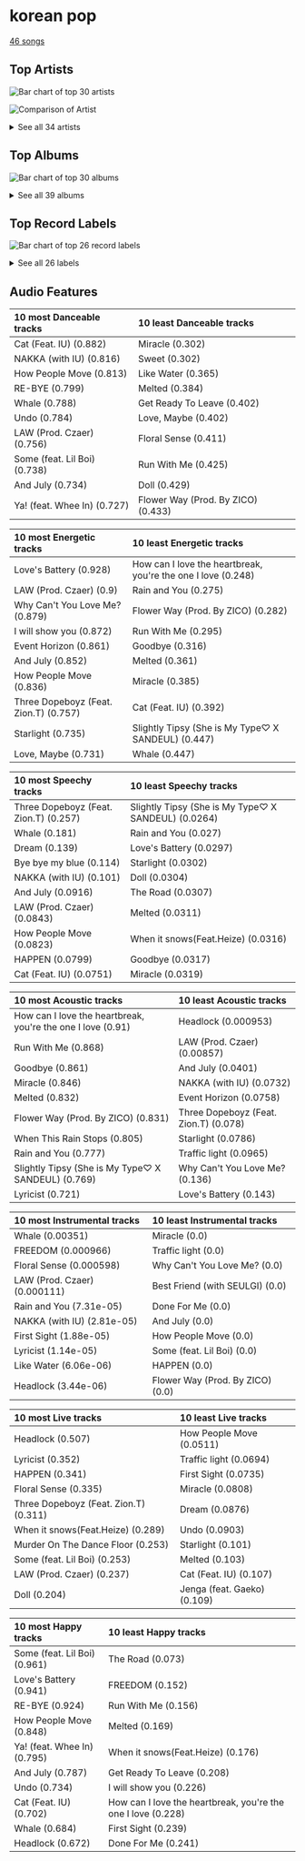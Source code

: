 # korean pop

[46 songs](korean_pop_tracks.md)

## Top Artists

![Bar chart of top 30 artists](../images/genres/korean_pop/artists.png)

![Comparison of Artist](../images/genres/korean_pop/artists_comparison.png)


<details>
<summary>See all 34 artists</summary>

| Number of Tracks | Art | Artist | 🔗 |
|---:|:---|:---|:---|
| 9 | <img src="https://i.scdn.co/image/ab6761610000e5ebc65d144f4f352b3cba7b13ea" alt="" width="50" /> | [WENDY](../artists/wendy.md) | [🔗](https://open.spotify.com/artist/0FRUZvZNPzM3YJMABJxf2K) |
| 7 | <img src="https://i.scdn.co/image/ab6761610000e5eb74700cf88c04af5201df7298" alt="" width="50" /> | AKMU | [🔗](https://open.spotify.com/artist/6OwKE9Ez6ALxpTaKcT5ayv) |
| 7 | <img src="https://i.scdn.co/image/ab6761610000e5eba109aeabdab7a5a5b3330df4" alt="" width="50" /> | HEIZE | [🔗](https://open.spotify.com/artist/5dCvSnVduaFleCnyy98JMo) |
| 4 | <img src="https://i.scdn.co/image/ab67616d0000b273aae78727e396da9f03032eda" alt="" width="50" /> | Lee Mujin | [🔗](https://open.spotify.com/artist/4Xj0peBt3EZHbdF20JmdWC) |
| 3 | <img src="https://i.scdn.co/image/ab6761610000e5eb8aec4284aed8bb502a411043" alt="" width="50" /> | AILEE | [🔗](https://open.spotify.com/artist/3uGFTJ7JMllvhgGpumieHF) |
| 2 | <img src="https://i.scdn.co/image/ab6761610000e5eb91b559bd00fca9a0a91e5a9c" alt="" width="50" /> | MeloMance | [🔗](https://open.spotify.com/artist/6k4r73Wq8nhkCDoUsECL1e) |
| 2 | <img src="https://i.scdn.co/image/ab6761610000e5eb006ff3c0136a71bfb9928d34" alt="" width="50" /> | [IU](../artists/iu.md) | [🔗](https://open.spotify.com/artist/3HqSLMAZ3g3d5poNaI7GOU) |
| 2 | <img src="https://i.scdn.co/image/ab6761610000e5eb64c106fb76ead20ba05a5461" alt="" width="50" /> | Sandeul | [🔗](https://open.spotify.com/artist/2QeJBmgBdpH4i3uJns5Rdx) |
| 2 | <img src="https://i.scdn.co/image/ab6761610000e5eb859ec6575be3cfe1a86b2cb0" alt="" width="50" /> | Sunwoojunga | [🔗](https://open.spotify.com/artist/04L3elxyr0XFua2Ek3domW) |
| 1 | <img src="https://i.scdn.co/image/ab6761610000e5ebe82185df85c3b8d172f1f4a7" alt="" width="50" /> | Junggigo | [🔗](https://open.spotify.com/artist/6zTIxEXFWjoNu2VXauDITb) |
| 1 | <img src="https://i.scdn.co/image/ab6761610000e5eb28f845b9a1c6e8bccb255f0c" alt="" width="50" /> | Yerin Baek | [🔗](https://open.spotify.com/artist/6dhfy4ByARPJdPtMyrUYJK) |
| 1 | <img src="https://i.scdn.co/image/ab6761610000e5eb846662aa85d520b2442d3cd5" alt="" width="50" /> | BIBI | [🔗](https://open.spotify.com/artist/6UbmqUEgjLA6jAcXwbM1Z9) |
| 1 | <img src="https://i.scdn.co/image/ab6761610000e5eb1b6966cc5bb31edcab435911" alt="" width="50" /> | Younha | [🔗](https://open.spotify.com/artist/6GwM5CHqhWXzG3l5kzRSAS) |
| 1 | <img src="https://i.scdn.co/image/ab6761610000e5eb18f53034a71f23a550f0d39a" alt="" width="50" /> | Onestar | [🔗](https://open.spotify.com/artist/6EmgTIhhXGtfAmYYTfdtlz) |
| 1 | <img src="https://i.scdn.co/image/ab6761610000e5ebaed3c717bf1753ab928ea88d" alt="" width="50" /> | John Legend | [🔗](https://open.spotify.com/artist/5y2Xq6xcjJb2jVM54GHK3t) |
| 1 | <img src="https://i.scdn.co/image/ab6761610000e5eb1509ea5c5453d5edba050412" alt="" width="50" /> | Hong Jin Young | [🔗](https://open.spotify.com/artist/5LwiBgLTllBUiqQGNiQ7jY) |
| 1 | <img src="https://i.scdn.co/image/ab6761610000e5eb5c9eb01fd34c0a998913ae60" alt="" width="50" /> | Zion.T | [🔗](https://open.spotify.com/artist/5HenzRvMtSrgtvU16XAoby) |
| 1 | <img src="https://i.scdn.co/image/ab6761610000e5ebde2a6b0e488b390729d46c4a" alt="" width="50" /> | KANGTA | [🔗](https://open.spotify.com/artist/5Bm6d9Fbsmln3CpXv8VrMG) |
| 1 | <img src="https://i.scdn.co/image/ab6761610000e5eb1e2e0f17d257a40be0782f35" alt="" width="50" /> | [BAEKHYUN](../artists/baekhyun.md) | [🔗](https://open.spotify.com/artist/4ufh0WuMZh6y4Dmdnklvdl) |
| 1 | <img src="https://i.scdn.co/image/ab6761610000e5ebf58590979d60df6fb6d6a837" alt="" width="50" /> | Dynamicduo | [🔗](https://open.spotify.com/artist/4nvFFLtv7ZqoTr83387uK4) |
| 1 | <img src="https://i.scdn.co/image/ab6761610000e5eb1f9c07e4400cac6892c9739a" alt="" width="50" /> | YESUNG | [🔗](https://open.spotify.com/artist/4hyF8Vtc73RYJr3RgTE2Zf) |
| 1 | <img src="https://i.scdn.co/image/ab67616d0000b273112b210accd05345a17a46f0" alt="" width="50" /> | Suzy | [🔗](https://open.spotify.com/artist/4U80LJd8sG6U9YTFP5izka) |
| 1 | <img src="https://i.scdn.co/image/ab6761610000e5eb6255cdc7eb41e77dfed9fd2c" alt="" width="50" /> | WINTER | [🔗](https://open.spotify.com/artist/3mPquBmMu97Iq9TpzQ6ayI) |
| 1 | <img src="https://i.scdn.co/image/ab6761610000e5eb6f5769fc671ca8199168d3fb" alt="" width="50" /> | DEAN | [🔗](https://open.spotify.com/artist/3eCd0TZrBPm2n9cDG6yWfF) |
| 1 | <img src="https://i.scdn.co/image/ab6772690000c46cabd01dc7714cb1037aeaf827" alt="" width="50" /> | SOYOU | [🔗](https://open.spotify.com/artist/3b4kLCI0ZJW47TFsNRqgCb) |
| 1 | <img src="https://i.scdn.co/image/ab6761610000e5ebde8ad216e0ff7a76573c835e" alt="" width="50" /> | [SEULGI](../artists/seulgi.md) | [🔗](https://open.spotify.com/artist/2QM5S4yO6xHgnNvF0nbZZq) |
| 1 | <img src="https://i.scdn.co/image/ab6761610000e5eb065608c797a38d142082fc8a" alt="" width="50" /> | Punch | [🔗](https://open.spotify.com/artist/2FgZrgTMX6Sk0VNcOsEPmm) |
| 1 | <img src="https://i.scdn.co/image/ab67616d0000b27381db0f62317f03a38fb5d5f2" alt="" width="50" /> | lIlBOI | [🔗](https://open.spotify.com/artist/25wMXkplvEHJpJHX8A6Ved) |
| 1 | <img src="https://i.scdn.co/image/ab6761610000e5eb178f1c6aa9751667cef51db3" alt="" width="50" /> | TAEIL | [🔗](https://open.spotify.com/artist/1z0Hi3myYw4x32xCq0H3aq) |
| 1 | <img src="https://i.scdn.co/image/ab6761610000e5ebe4c22467d83689a84c7f37ad" alt="" width="50" /> | KIMSEJEONG | [🔗](https://open.spotify.com/artist/1lFLniFTaPjYCtQZvDXpqu) |
| 1 | <img src="https://i.scdn.co/image/ab6761610000e5eb1787f6596afa03df2d44af87" alt="" width="50" /> | Yoon Mirae | [🔗](https://open.spotify.com/artist/1Do4bSzfUl0KWL9r1fITu0) |
| 1 | <img src="https://i.scdn.co/image/ab6761610000e5eb647fab97373c312883077e79" alt="" width="50" /> | Gaeko | [🔗](https://open.spotify.com/artist/0tkHE1pQ5ZCgQb8WZ0ba79) |
| 1 | <img src="https://i.scdn.co/image/ab67616d0000b273a0c7eeb314e52270af39920d" alt="" width="50" /> | dj friz | [🔗](https://open.spotify.com/artist/0js3wKXyi7RL11sfOykRt1) |
| 1 | <img src="https://i.scdn.co/image/ab6761610000e5ebbbb19ac3f264dea7cea4c42b" alt="" width="50" /> | Whee In | [🔗](https://open.spotify.com/artist/0BqRGrwqndrtNkojXiqIzL) |

</details>

## Top Albums

![Bar chart of top 30 albums](../images/genres/korean_pop/albums.png)


<details>
<summary>See all 39 albums</summary>

| Number of Tracks | Art | Album | Release Date | 🔗 |
|---:|:---|:---|:---|:---|
| 5 | <img src="https://i.scdn.co/image/ab67616d0000b273d8856d19e1f5784ed643d862" alt="" width="50" /> | Like Water - The 1st Mini Album | 2021-04-05 | [🔗](https://open.spotify.com/album/1Ao5vWPO13f4l0ldwxOKL7) |
| 3 | <img src="https://i.scdn.co/image/ab67616d0000b273d41cdd1f3e033a0ea1642112" alt="" width="50" /> | SAILING | 2019-09-25 | [🔗](https://open.spotify.com/album/7C0Ci0alKWwwXPIFYEdVcn) |
| 2 | <img src="https://i.scdn.co/image/ab67616d0000b273570f746ccc2c75af070da1e0" alt="" width="50" /> | SPRING | 2016-05-04 | [🔗](https://open.spotify.com/album/0HtbFp1B1WrbUr9mcBrAhN) |
| 1 | <img src="https://i.scdn.co/image/ab67616d0000b273bc8e5c838dd8564b5a4f1453" alt="" width="50" /> | butterFLY | 2019-07-02 | [🔗](https://open.spotify.com/album/7klpmNtYwM5Q0fCRIdC21I) |
| 1 | <img src="https://i.scdn.co/image/ab67616d0000b2732918f236448bf544586e388a" alt="" width="50" /> | YOUNHA 6th Album Repackage 'END THEORY : Final Edition' | 2022-03-30 | [🔗](https://open.spotify.com/album/63mur6I6yCG9cOxOst3i7c) |
| 1 | <img src="https://i.scdn.co/image/ab67616d0000b27352d0ac4eb2c3fd56c01a01b5" alt="" width="50" /> | Written In The Stars | 2018-10-11 | [🔗](https://open.spotify.com/album/08z3DsL7P6RpBR3FgNMSvN) |
| 1 | <img src="https://i.scdn.co/image/ab67616d0000b273e5b72a052cd11134380eeb8a" alt="" width="50" /> | Wish & Wind | 2018-03-08 | [🔗](https://open.spotify.com/album/5Fs2dlwUz1zkNcUPu6KaKF) |
| 1 | <img src="https://i.scdn.co/image/ab67616d0000b273b866ae204041c820a937a0f5" alt="" width="50" /> | When it snows(Feat.Heize) | 2021-12-03 | [🔗](https://open.spotify.com/album/1d2YKQ02RQA97EyrB55ZcK) |
| 1 | <img src="https://i.scdn.co/image/ab67616d0000b27345c3e1eaeaed3345abae9616" alt="" width="50" /> | Undo | 2022-06-30 | [🔗](https://open.spotify.com/album/2xR7YEyRweqClzs50bbW3J) |
| 1 | <img src="https://i.scdn.co/image/ab67616d0000b2735ccb1b40b2081fff238473bb" alt="" width="50" /> | Twenty-Five Twenty-One OST | 2022-04-03 | [🔗](https://open.spotify.com/album/77NPr874WU941XZhjO43dR) |
| 1 | <img src="https://i.scdn.co/image/ab67616d0000b273aae78727e396da9f03032eda" alt="" width="50" /> | Traffic light | 2021-05-14 | [🔗](https://open.spotify.com/album/4lHGpxL8peLQSZRgl1Lssm) |
| 1 | <img src="https://i.scdn.co/image/ab67616d0000b27335c12c4ec54ac73462736b66" alt="" width="50" /> | The Beauty Inside Pt. 6 (Original Television Soundtrack) | 2018-11-06 | [🔗](https://open.spotify.com/album/6w3jg4xGMI5LLr5DEL3zWY) |
| 1 | <img src="https://i.scdn.co/image/ab67616d0000b2733e68e27ce09208c0ba0133df" alt="" width="50" /> | Sweet (A Business Proposal OST Part.1) | 2022-02-28 | [🔗](https://open.spotify.com/album/2bB29MkoBHc7vm2fr2EdiZ) |
| 1 | <img src="https://i.scdn.co/image/ab67616d0000b2735c2efa8ce12c99a92b914e20" alt="" width="50" /> | Street Man Fighter Original Vol.3 (Mission by Rank) | 2022-09-06 | [🔗](https://open.spotify.com/album/54UUQN3j32n8TA2OJxTcHP) |
| 1 | <img src="https://i.scdn.co/image/ab67616d0000b2737a8de21bdcbdc7bb597f1637" alt="" width="50" /> | Stay As You Are | 2016-10-04 | [🔗](https://open.spotify.com/album/6DKfXf0BVP9R5BcOuD1mfo) |
| 1 | <img src="https://i.scdn.co/image/ab67616d0000b27361166666e32b86c3e9a7b78b" alt="" width="50" /> | Some | 2014-02-07 | [🔗](https://open.spotify.com/album/2r1oAmMSnUasXigJ2fTwk6) |
| 1 | <img src="https://i.scdn.co/image/ab67616d0000b273470483222eb038c3b60e71f6" alt="" width="50" /> | Slightly Tipsy (She is My Type♡ X SANDEUL) | 2020-07-20 | [🔗](https://open.spotify.com/album/2bal48tjyi26OAxY2KxwFL) |
| 1 | <img src="https://i.scdn.co/image/ab67616d0000b273a4534c642e6939abd0a1a867" alt="" width="50" /> | Serenade | 2019-12-12 | [🔗](https://open.spotify.com/album/2McJE8dHLru3MgR1bcxdyF) |
| 1 | <img src="https://i.scdn.co/image/ab67616d0000b27378551e802bd7b81d7af67dfb" alt="" width="50" /> | PLAY | 2014-04-07 | [🔗](https://open.spotify.com/album/1eu07xRE0vQfN5et0Y3DAy) |
| 1 | <img src="https://i.scdn.co/image/ab67616d0000b27355d0265cc488deebe40d79a6" alt="" width="50" /> | NEXT EPISODE | 2021-07-26 | [🔗](https://open.spotify.com/album/0Pt0eGpyNO5dDN8PORypSy) |
| 1 | <img src="https://i.scdn.co/image/ab67616d0000b273ea8b444d9bac4765e069b31b" alt="" width="50" /> | Miracle - SM STATION | 2023-01-26 | [🔗](https://open.spotify.com/album/54O0kItm5ej0HThVMIv5hF) |
| 1 | <img src="https://i.scdn.co/image/ab67616d0000b273f259431ac3c0458143ce0d53" alt="" width="50" /> | Lyricist | 2020-06-10 | [🔗](https://open.spotify.com/album/6igUyuDlRCyjoTtPXui6bT) |
| 1 | <img src="https://i.scdn.co/image/ab67616d0000b27347d4fcf597d9aee2d5a34e8e" alt="" width="50" /> | Love, Maybe (A Business Proposal OST Special Track) | 2022-02-18 | [🔗](https://open.spotify.com/album/5lKdnY9bGYUyfaJhcRnHgk) |
| 1 | <img src="https://i.scdn.co/image/ab67616d0000b273d66fa6cfaadb6b634bd1c640" alt="" width="50" /> | Love's Battery | 2009-06-19 | [🔗](https://open.spotify.com/album/03IVWQyi8lzS4t2WQKu5iI) |
| 1 | <img src="https://i.scdn.co/image/ab67616d0000b2733d664d05d8acd045fda25608" alt="" width="50" /> | LUCKYNUMBERS | 2013-07-01 | [🔗](https://open.spotify.com/album/4I0RE0MF6b3Hw4Z0iWosxF) |
| 1 | <img src="https://i.scdn.co/image/ab67616d0000b273a6afb253632c318f79697cf2" alt="" width="50" /> | Jelly box Flower Way SEJEONG | 2016-11-23 | [🔗](https://open.spotify.com/album/32dL7nyPowMbiu8QFrAkIM) |
| 1 | <img src="https://i.scdn.co/image/ab67616d0000b273feb430a900d634d1cbc987ad" alt="" width="50" /> | Invitation | 2012-10-16 | [🔗](https://open.spotify.com/album/61scVtZ044GUBV4rIvOcPQ) |
| 1 | <img src="https://i.scdn.co/image/ab67616d0000b273c100bf7d05e3c2b59fa83499" alt="" width="50" /> | I'M LOVIN' AMY | 2022-03-07 | [🔗](https://open.spotify.com/album/3AL0qHWE5sF8SYY273nFXX) |
| 1 | <img src="https://i.scdn.co/image/ab67616d0000b273688707e08ae4799421936329" alt="" width="50" /> | Hotel del Luna (Original Television Soundtrack) Pt.12 | 2019-08-18 | [🔗](https://open.spotify.com/album/6iNbnT79OJu9C5j5ZZLQvZ) |
| 1 | <img src="https://i.scdn.co/image/ab67616d0000b273cd99a47e4804c82e3812e901" alt="" width="50" /> | HOSPITAL PLAYLIST Season2 (Original Television Soundtrack), Pt. 1 | 2021-06-18 | [🔗](https://open.spotify.com/album/2pJhtrlZZvxFi818EMvKAY) |
| 1 | <img src="https://i.scdn.co/image/ab67616d0000b273168258bceeef84be1d0c9301" alt="" width="50" /> | HAPPEN | 2021-05-20 | [🔗](https://open.spotify.com/album/4xOOB79WcZuOoVwK06No1s) |
| 1 | <img src="https://i.scdn.co/image/ab67616d0000b27381156fba3e07547c62984394" alt="" width="50" /> | Get Ready To Leave | 2022-10-18 | [🔗](https://open.spotify.com/album/0UY2l5txL7IjXCB9LnBZ6R) |
| 1 | <img src="https://i.scdn.co/image/ab67616d0000b273468abcd06d84049010cd9ef7" alt="" width="50" /> | Floral Sense - The 1st Album (Special Version) | 2023-02-27 | [🔗](https://open.spotify.com/album/3GiIDO4BTLwJuZWQszk4Tg) |
| 1 | <img src="https://i.scdn.co/image/ab67616d0000b2733d56b95f88f4743d79aa62f4" alt="" width="50" /> | First Sight | 2018-12-14 | [🔗](https://open.spotify.com/album/5M9f9Tze7sspUDrIAjdCgV) |
| 1 | <img src="https://i.scdn.co/image/ab67616d0000b273112b210accd05345a17a46f0" alt="" width="50" /> | Dream | 2016-01-07 | [🔗](https://open.spotify.com/album/7ciJtZ2tYXhKsndQ7bf7Vw) |
| 1 | <img src="https://i.scdn.co/image/ab67616d0000b27386468c650757ef3eb49ba6d3" alt="" width="50" /> | Doll - SM STATION | 2017-10-27 | [🔗](https://open.spotify.com/album/6YHteiOLrZ7gfQEqq2TeRM) |
| 1 | <img src="https://i.scdn.co/image/ab67616d0000b273d8c952b4b7e3d72267edc537" alt="" width="50" /> | Cat | 2017-12-28 | [🔗](https://open.spotify.com/album/3b8iQhtbLD0Vn4EqQzMC3N) |
| 1 | <img src="https://i.scdn.co/image/ab67616d0000b273b9aea3c24941166131a8c8b8" alt="" width="50" /> | Bye bye my blue | 2016-06-20 | [🔗](https://open.spotify.com/album/22qM69DGAvUsSyQfVh8Lgm) |
| 1 | <img src="https://i.scdn.co/image/ab67616d0000b2737f22ff3c2da84dfc06101e23" alt="" width="50" /> | And July | 2016-07-18 | [🔗](https://open.spotify.com/album/3xUWeFeLn6m3NXKr0FlT3E) |

</details>


## Top Record Labels

![Bar chart of top 26 record labels](../images/genres/korean_pop/labels.png)


<details>
<summary>See all 26 labels</summary>

| Number of Tracks | Label |
|---:|:---|
| 10 | [SM Entertainment](../labels/sm_entertainment.md) |
| 7 | [YG Entertainment](../labels/yg_entertainment.md) |
| 7 | [Genie Music Corporation](../labels/genie_music_corporation.md) |
| 4 | [Stone Music Entertainment](../labels/stone_music_entertainment.md) |
| 2 | ShowPLAY ENTERTAINMENT |
| 2 | MAGIC STRAWBERRY SOUND |
| 2 | [JYP Entertainment](../labels/jyp_entertainment.md) |
| 2 | FLEX M |
| 1 | 코어콘텐츠미디어 |
| 1 | 스튜디오앤뉴 |
| 1 | 뮤직앤뉴 |
| 1 | 더라이브레이블 |
| 1 | YMC Ent. |
| 1 | [WM Entertainment](../labels/wm_entertainment.md) |
| 1 | Today's Playlist |
| 1 | TOON STUDIO |
| 1 | Studio MaumC |
| 1 | Starship Ent. |
| 1 | MYSTIC ENTERTAINMENT |
| 1 | JS MUSIC |
| 1 | JELLYFISH ENTERTAINMENT |
| 1 | Hwa&Dam pictures |
| 1 | FNC인베스트먼트 |
| 1 | ChoongangICS |
| 1 | CJ E&M MUSIC |
| 1 | C9 Entertainment |

</details>


## Audio Features

| 10 most Danceable tracks | 10 least Danceable tracks |
|:---|:---|
| Cat (Feat. IU) (0.882) | Miracle (0.302) |
| NAKKA (with IU) (0.816) | Sweet (0.302) |
| How People Move (0.813) | Like Water (0.365) |
| RE-BYE (0.799) | Melted (0.384) |
| Whale (0.788) | Get Ready To Leave (0.402) |
| Undo (0.784) | Love, Maybe (0.402) |
| LAW (Prod. Czaer) (0.756) | Floral Sense (0.411) |
| Some (feat. Lil Boi) (0.738) | Run With Me (0.425) |
| And July (0.734) | Doll (0.429) |
| Ya! (feat. Whee In) (0.727) | Flower Way (Prod. By ZICO) (0.433) |

| 10 most Energetic tracks | 10 least Energetic tracks |
|:---|:---|
| Love's Battery (0.928) | How can I love the heartbreak, you're the one I love (0.248) |
| LAW (Prod. Czaer) (0.9) | Rain and You (0.275) |
| Why Can't You Love Me? (0.879) | Flower Way (Prod. By ZICO) (0.282) |
| I will show you (0.872) | Run With Me (0.295) |
| Event Horizon (0.861) | Goodbye (0.316) |
| And July (0.852) | Melted (0.361) |
| How People Move (0.836) | Miracle (0.385) |
| Three Dopeboyz (Feat. Zion.T) (0.757) | Cat (Feat. IU) (0.392) |
| Starlight (0.735) | Slightly Tipsy (She is My Type♡ X SANDEUL) (0.447) |
| Love, Maybe (0.731) | Whale (0.447) |

| 10 most Speechy tracks | 10 least Speechy tracks |
|:---|:---|
| Three Dopeboyz (Feat. Zion.T) (0.257) | Slightly Tipsy (She is My Type♡ X SANDEUL) (0.0264) |
| Whale (0.181) | Rain and You (0.027) |
| Dream (0.139) | Love's Battery (0.0297) |
| Bye bye my blue (0.114) | Starlight (0.0302) |
| NAKKA (with IU) (0.101) | Doll (0.0304) |
| And July (0.0916) | The Road (0.0307) |
| LAW (Prod. Czaer) (0.0843) | Melted (0.0311) |
| How People Move (0.0823) | When it snows(Feat.Heize) (0.0316) |
| HAPPEN (0.0799) | Goodbye (0.0317) |
| Cat (Feat. IU) (0.0751) | Miracle (0.0319) |

| 10 most Acoustic tracks | 10 least Acoustic tracks |
|:---|:---|
| How can I love the heartbreak, you're the one I love (0.91) | Headlock (0.000953) |
| Run With Me (0.868) | LAW (Prod. Czaer) (0.00857) |
| Goodbye (0.861) | And July (0.0401) |
| Miracle (0.846) | NAKKA (with IU) (0.0732) |
| Melted (0.832) | Event Horizon (0.0758) |
| Flower Way (Prod. By ZICO) (0.831) | Three Dopeboyz (Feat. Zion.T) (0.078) |
| When This Rain Stops (0.805) | Starlight (0.0786) |
| Rain and You (0.777) | Traffic light (0.0965) |
| Slightly Tipsy (She is My Type♡ X SANDEUL) (0.769) | Why Can't You Love Me? (0.136) |
| Lyricist (0.721) | Love's Battery (0.143) |

| 10 most Instrumental tracks | 10 least Instrumental tracks |
|:---|:---|
| Whale (0.00351) | Miracle (0.0) |
| FREEDOM (0.000966) | Traffic light (0.0) |
| Floral Sense (0.000598) | Why Can't You Love Me? (0.0) |
| LAW (Prod. Czaer) (0.000111) | Best Friend (with SEULGI) (0.0) |
| Rain and You (7.31e-05) | Done For Me (0.0) |
| NAKKA (with IU) (2.81e-05) | And July (0.0) |
| First Sight (1.88e-05) | How People Move (0.0) |
| Lyricist (1.14e-05) | Some (feat. Lil Boi) (0.0) |
| Like Water (6.06e-06) | HAPPEN (0.0) |
| Headlock (3.44e-06) | Flower Way (Prod. By ZICO) (0.0) |

| 10 most Live tracks | 10 least Live tracks |
|:---|:---|
| Headlock (0.507) | How People Move (0.0511) |
| Lyricist (0.352) | Traffic light (0.0694) |
| HAPPEN (0.341) | First Sight (0.0735) |
| Floral Sense (0.335) | Miracle (0.0808) |
| Three Dopeboyz (Feat. Zion.T) (0.311) | Dream (0.0876) |
| When it snows(Feat.Heize) (0.289) | Undo (0.0903) |
| Murder On The Dance Floor (0.253) | Starlight (0.101) |
| Some (feat. Lil Boi) (0.253) | Melted (0.103) |
| LAW (Prod. Czaer) (0.237) | Cat (Feat. IU) (0.107) |
| Doll (0.204) | Jenga (feat. Gaeko) (0.109) |

| 10 most Happy tracks | 10 least Happy tracks |
|:---|:---|
| Some (feat. Lil Boi) (0.961) | The Road (0.073) |
| Love's Battery (0.941) | FREEDOM (0.152) |
| RE-BYE (0.924) | Run With Me (0.156) |
| How People Move (0.848) | Melted (0.169) |
| Ya! (feat. Whee In) (0.795) | When it snows(Feat.Heize) (0.176) |
| And July (0.787) | Get Ready To Leave (0.208) |
| Undo (0.734) | I will show you (0.226) |
| Cat (Feat. IU) (0.702) | How can I love the heartbreak, you're the one I love (0.228) |
| Whale (0.684) | First Sight (0.239) |
| Headlock (0.672) | Done For Me (0.241) |
